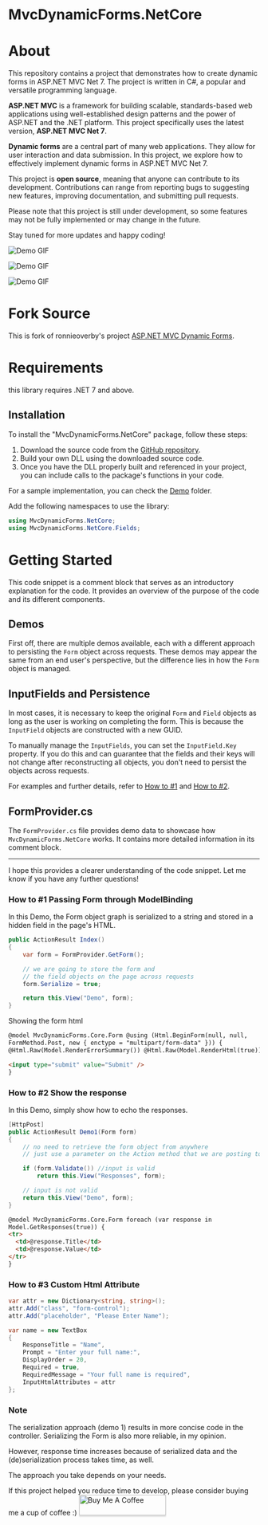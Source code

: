 # MvcDynamicForms.NetCore

# About

This repository contains a project that demonstrates how to create dynamic forms in ASP.NET MVC Net 7. The project is written in C#, a popular and versatile programming language.

**ASP.NET MVC** is a framework for building scalable, standards-based web applications using well-established design patterns and the power of ASP.NET and the .NET platform. This project specifically uses the latest version, **ASP.NET MVC Net 7**.

**Dynamic forms** are a central part of many web applications. They allow for user interaction and data submission. In this project, we explore how to effectively implement dynamic forms in ASP.NET MVC Net 7.

This project is **open source**, meaning that anyone can contribute to its development. Contributions can range from reporting bugs to suggesting new features, improving documentation, and submitting pull requests.

Please note that this project is still under development, so some features may not be fully implemented or may change in the future.

Stay tuned for more updates and happy coding!

![Demo GIF](https://github.com/ongyishen/MvcDynamicFormsNetCore/blob/main/Demo01.gif)

![Demo GIF](https://github.com/ongyishen/MvcDynamicFormsNetCore/blob/main/Demo02.gif)

![Demo GIF](https://github.com/ongyishen/MvcDynamicFormsNetCore/blob/main/Demo03.gif)

# Fork Source

This is fork of ronnieoverby's project [ASP.NET MVC Dynamic Forms](https://github.com/lettucebo/MvcDynamicForms/).

# Requirements

this library requires .NET 7 and above.

## Installation

To install the "MvcDynamicForms.NetCore" package, follow these steps:

1. Download the source code from the [GitHub repository](https://github.com/ongyishen/MvcDynamicFormsNetCore.git).
2. Build your own DLL using the downloaded source code.
3. Once you have the DLL properly built and referenced in your project, you can include calls to the package's functions in your code.

For a sample implementation, you can check the [Demo](https://github.com/ongyishen/MvcDynamicFormsNetCore/tree/main/MVCDynamicForms.DemoNetCore) folder.

Add the following namespaces to use the library:

```csharp
using MvcDynamicForms.NetCore;
using MvcDynamicForms.NetCore.Fields;
```

# Getting Started

This code snippet is a comment block that serves as an introductory explanation for the code. It provides an overview of the purpose of the code and its different components.

## Demos

First off, there are multiple demos available, each with a different approach to persisting the `Form` object across requests. These demos may appear the same from an end user's perspective, but the difference lies in how the `Form` object is managed.

## InputFields and Persistence

In most cases, it is necessary to keep the original `Form` and `Field` objects as long as the user is working on completing the form. This is because the `InputField` objects are constructed with a new GUID.

To manually manage the `InputFields`, you can set the `InputField.Key` property. If you do this and can guarantee that the fields and their keys will not change after reconstructing all objects, you don't need to persist the objects across requests.

For examples and further details, refer to [How to #1](#how-to-1) and [How to #2](#how-to-2).

## FormProvider.cs

The `FormProvider.cs` file provides demo data to showcase how `MvcDynamicForms.NetCore` works. It contains more detailed information in its comment block.

---

I hope this provides a clearer understanding of the code snippet. Let me know if you have any further questions!

### How to #1 Passing Form through ModelBinding

In this Demo, the Form object graph is serialized to a string and stored in a hidden field in the page's HTML.

```csharp
public ActionResult Index()
{
    var form = FormProvider.GetForm();

    // we are going to store the form and
    // the field objects on the page across requests
    form.Serialize = true;

    return this.View("Demo", form);
}
```

Showing the form html

```html
@model MvcDynamicForms.Core.Form @using (Html.BeginForm(null, null,
FormMethod.Post, new { enctype = "multipart/form-data" })) {
@Html.Raw(Model.RenderErrorSummary()) @Html.Raw(Model.RenderHtml(true))

<input type="submit" value="Submit" />
}
```

### How to #2 Show the response

In this Demo, simply show how to echo the responses.

```csharp
[HttpPost]
public ActionResult Demo1(Form form)
{
    // no need to retrieve the form object from anywhere
    // just use a parameter on the Action method that we are posting to

    if (form.Validate()) //input is valid
        return this.View("Responses", form);

    // input is not valid
    return this.View("Demo", form);
}
```

```html
@model MvcDynamicForms.Core.Form foreach (var response in
Model.GetResponses(true)) {
<tr>
  <td>@response.Title</td>
  <td>@response.Value</td>
</tr>
}
```

### How to #3 Custom Html Attribute

```csharp
var attr = new Dictionary<string, string>();
attr.Add("class", "form-control");
attr.Add("placeholder", "Please Enter Name");

var name = new TextBox
{
    ResponseTitle = "Name",
    Prompt = "Enter your full name:",
    DisplayOrder = 20,
    Required = true,
    RequiredMessage = "Your full name is required",
    InputHtmlAttributes = attr
};
```

### Note

The serialization approach (demo 1) results in more concise code in the controller. Serializing the Form is also more reliable, in my opinion.

However, response time increases because of serialized data and the (de)serialization process takes time, as well.

The approach you take depends on your needs.

If this project helped you reduce time to develop, please consider buying me a cup of coffee :)
<a href="https://www.buymeacoffee.com/ongyishen" 
target="_blank">
<img src="https://www.buymeacoffee.com/assets/img/custom_images/orange_img.png" 
alt="Buy Me A Coffee" style="height: 41px !important;width: 174px !important;box-shadow: 0px 3px 2px 0px rgba(190, 190, 190, 0.5) !important;-webkit-box-shadow: 0px 3px 2px 0px rgba(190, 190, 190, 0.5) !important;" ></a>

